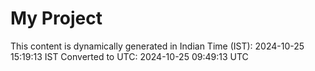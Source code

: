 # My Project

This content is dynamically generated in Indian Time (IST): 2024-10-25 15:19:13 IST
Converted to UTC: 2024-10-25 09:49:13 UTC
